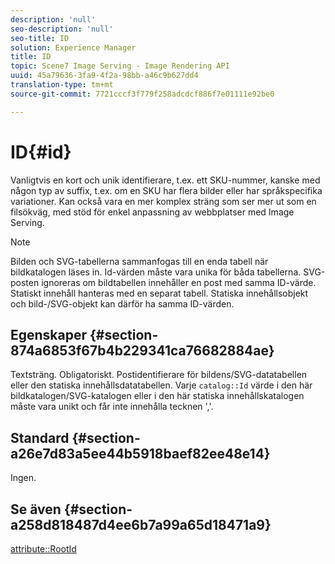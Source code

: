 ```yaml
---
description: 'null'
seo-description: 'null'
seo-title: ID
solution: Experience Manager
title: ID
topic: Scene7 Image Serving - Image Rendering API
uuid: 45a79636-3fa9-4f2a-98bb-a46c9b627dd4
translation-type: tm+mt
source-git-commit: 7721cccf3f779f258adcdcf886f7e01111e92be0

---
```



# ID{#id}

Vanligtvis en kort och unik identifierare, t.ex. ett SKU-nummer, kanske med någon typ av suffix, t.ex. om en SKU har flera bilder eller har språkspecifika variationer. Kan också vara en mer komplex sträng som ser mer ut som en filsökväg, med stöd för enkel anpassning av webbplatser med Image Serving.

>[!NOTE]
>
>Bilden och SVG-tabellerna sammanfogas till en enda tabell när bildkatalogen läses in. Id-värden måste vara unika för båda tabellerna. SVG-posten ignoreras om bildtabellen innehåller en post med samma ID-värde. Statiskt innehåll hanteras med en separat tabell. Statiska innehållsobjekt och bild-/SVG-objekt kan därför ha samma ID-värden.

## Egenskaper {#section-874a6853f67b4b229341ca76682884ae}

Textsträng. Obligatoriskt. Postidentifierare för bildens/SVG-datatabellen eller den statiska innehållsdatatabellen. Varje `catalog::Id` värde i den här bildkatalogen/SVG-katalogen eller i den här statiska innehållskatalogen måste vara unikt och får inte innehålla tecknen &#39;,&#39;.

## Standard {#section-a26e7d83a5ee44b5918baef82ee48e14}

Ingen.

## Se även {#section-a258d818487d4ee6b7a99a65d18471a9}

[attribute::RootId](../../../../../../is-api/image-catalog/image-serving-api-ref/c-image-catalog-reference/c-attributes-reference/r-rootid.md#reference-13653312925e4a08b90f99961d53f546)
